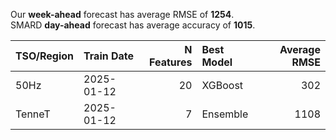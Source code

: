 
Our __week-ahead__ forecast has average RMSE of __1254__.  
SMARD __day-ahead__ forecast has average accuracy of __1015__. 
    
| TSO/Region   | Train Date   |   N Features | Best Model   |   Average RMSE |
|:-------------|:-------------|-------------:|:-------------|---------------:|
| 50Hz         | 2025-01-12   |           20 | XGBoost      |            302 |
| TenneT       | 2025-01-12   |            7 | Ensemble     |           1108 |